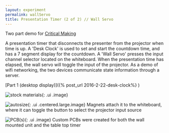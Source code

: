 ```yaml
---
layout: experiment
permalink: wallServo 
title: Presentation Timer (2 of 2) // Wall Servo
---
```


<script>
$(function() {
$('.ui.embed').embed({
  source    :"vimeo",
  id        : "240264159",
  color     : 444444
});
});
</script>


Two part demo for [Critical Making](http://make.berkeley.edu) 

A presentation timer that disconnects the presenter from the projector when time is up. A 'Desk Clock' is used to set and start the countdown time, and has a 7 segment display for the countdown. A 'Wall Servo' presses the input channel selector located on the whiteboard. When the presentation time has elapsed, the wall servo will toggle the input of the projector. As a demo of wifi networking, the two devices communicate state information through a server. 

[Part 1 (desktop display)]({% post_url 2016-2-22-desk-clock%} )

![stock materials](https://farm2.staticflickr.com/1571/24839945139_4417735f84_b.jpg){: .ui .image}

![autosize](https://farm2.staticflickr.com/1512/25115223881_244452ffdf_c.jpg){: .ui .centered.large.image}
Magnets attach it to the whiteboard, where it can toggle the button to select the projector input source

![PCB(s)](https://farm2.staticflickr.com/1639/25181321296_b720212247_b.jpg){: .ui .image}
Custom PCBs were created for both the wall mounted unit and the table top timer

<div class="ui embed"> </div>




